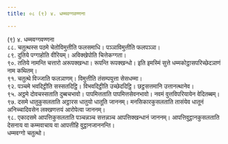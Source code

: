 ```yaml
---
title: ०८ (९) ४. धम्मवग्गवण्णना

---
```

(९) ४. धम्मवग्गवण्णना  
८८. चतुत्थस्स पठमे चेतोविमुत्तीति फलसमाधि। पञ्ञाविमुत्तीति फलपञ्ञा।  
८९. दुतिये पग्गाहोति वीरियम्। अविक्खेपोति चित्तेकग्गता।  
९०. ततिये नामन्ति चत्तारो अरूपक्खन्धा। रूपन्ति रूपक्खन्धो। इति इमस्मिं सुत्ते धम्मकोट्ठासपरिच्छेदञाणं नाम कथितम्।  
९१. चतुत्थे विज्जाति फलञाणम्। विमुत्तीति तंसम्पयुत्ता सेसधम्मा।  
९२. पञ्चमे भवदिट्ठीति सस्सतदिट्ठि। विभवदिट्ठीति उच्छेददिट्ठि। छट्ठसत्तमानि उत्तानत्थानेव।  
९५. अट्ठमे दोवचस्सताति दुब्बचभावो। पापमित्तताति पापमित्तसेवनभावो। नवमं वुत्तविपरियायेन वेदितब्बम्।  
९७. दसमे धातुकुसलताति अट्ठारस धातुयो धातूति जाननम्। मनसिकारकुसलताति तासंयेव धातूनं अनिच्चादिवसेन लक्खणत्तयं आरोपेत्वा जाननम्।  
९८. एकादसमे आपत्तिकुसलताति पञ्चन्नञ्च सत्तन्नञ्च आपत्तिक्खन्धानं जाननम्। आपत्तिवुट्ठानकुसलताति देसनाय वा कम्मवाचाय वा आपत्तीहि वुट्ठानजाननन्ति।  
धम्मवग्गो चतुत्थो।  